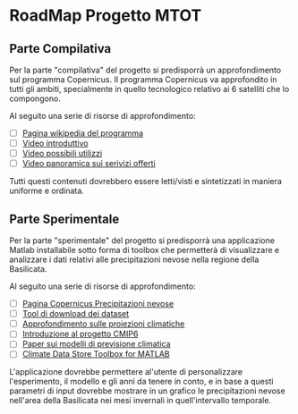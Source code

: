 # RoadMap Progetto MTOT


## Parte Compilativa

Per la parte "compilativa" del progetto si predisporrà un approfondimento sul programma Copernicus.
Il programma Copernicus va approfondito in tutti gli ambiti, specialmente in quello tecnologico relativo ai 6 satelliti che lo compongono.

Al seguito una serie di risorse di approfondimento:

 - [ ] [Pagina wikipedia del programma](https://en.wikipedia.org/wiki/Copernicus_Programme)
 - [ ] [Video introduttivo](https://www.youtube.com/watch?v=KjgevEUge9U)
 - [ ] [Video possibili utilizzi](https://www.youtube.com/watch?v=JI6odNTv3Dc)
 - [ ] [Video panoramica sui serivizi offerti](https://www.youtube.com/watch?v=2U58uPfD4RM)

Tutti questi contenuti dovrebbero essere letti/visti e sintetizzati in maniera uniforme e ordinata.


## Parte Sperimentale 

Per la parte "sperimentale" del progetto si predisporrà una applicazione Matlab installabile sotto forma di toolbox che permetterà di visualizzare e analizzare i dati relativi alle precipitazioni nevose nella regione della Basilicata.

Al seguito una serie di risorse di approfondimento:

 - [ ] [Pagina Copernicus Precipitazioni nevose](https://cds.climate.copernicus.eu/cdsapp#!/dataset/app-c3s-snow-precip-ratio?tab=overview)
 - [ ] [Tool di download dei dataset](https://cds.climate.copernicus.eu/cdsapp#!/dataset/projections-cmip6?tab=form)
 - [ ] [Approfondimento sulle proiezioni climatiche](https://confluence.ecmwf.int/display/CKB/CMIP6%3A+Global+climate+projections)
 - [ ] [Introduzione al progetto CMIP6](https://pcmdi.llnl.gov/CMIP6/)
 - [ ] [Paper sui modelli di previsione climatica](https://gmd.copernicus.org/articles/9/3461/2016/gmd-9-3461-2016.pdf)
 - [ ] [Climate Data Store Toolbox for MATLAB](https://it.mathworks.com/matlabcentral/fileexchange/104550-climate-data-store-toolbox-for-matlab)

L'applicazione dovrebbe permettere al'utente di personalizzare l'esperimento, il modello e gli anni da tenere in conto, e in base a questi parametri di input dovrebbe mostrare in un grafico le precipitazioni nevose nell'area della Basilicata nei mesi invernali in quell'intervallo temporale.